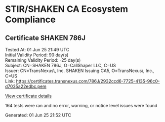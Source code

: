 # STIR/SHAKEN CA Ecosystem Compliance

## Certificate SHAKEN 786J

Tested At: 01 Jun 25 21:49 UTC\
Initial Validity Period: 90 day(s)\
Remaining Validity Period: -25 day(s)\
Subject: CN=SHAKEN 786J, O=CallShaper LLC, C=US\
Issuer: CN=TransNexus\\, Inc. SHAKEN Issuing CA5, O=TransNexus\\, Inc., C=US\
Link: https://certificates.transnexus.com/786J/2932ccd6-7725-4135-96c0-d7035a22edbc.pem

[View certificate details](https://x509.io/?cert=MIICzjCCAnSgAwIBAgIQUfKK0QT0NAX1fDkTq8suTzAKBggqhkjOPQQDAjBWMQswCQYDVQQGEwJVUzEZMBcGA1UEChMQVHJhbnNOZXh1cywgSW5jLjEsMCoGA1UEAxMjVHJhbnNOZXh1cywgSW5jLiBTSEFLRU4gSXNzdWluZyBDQTUwHhcNMjUwMjA2MTkzODE4WhcNMjUwNTA3MTkzODE3WjA8MQswCQYDVQQGEwJVUzEXMBUGA1UEChMOQ2FsbFNoYXBlciBMTEMxFDASBgNVBAMTC1NIQUtFTiA3ODZKMFkwEwYHKoZIzj0CAQYIKoZIzj0DAQcDQgAEK6RKgXrJ7ff5%2FhguDWu41Tqh0anqjDKw6eylSPyRazcL5o4AXe2HWFQlHrFV6z8eI%2BQQN%2B7GhJHt6EucZH0G%2BaOCATwwggE4MAwGA1UdEwEB%2FwQCMAAwDgYDVR0PAQH%2FBAQDAgeAMB0GA1UdDgQWBBQDKv%2BQcz2xixN%2BOV07ZzMJMq9jdzAfBgNVHSMEGDAWgBTaALOH%2BII%2Fv7oiomRjtfYvzI51yjAXBgNVHSAEEDAOMAwGCmCGSAGG%2FwkBAQQwgaYGA1UdHwSBnjCBmzCBmKA6oDiGNmh0dHBzOi8vYXV0aGVudGljYXRlLWFwaS5pY29uZWN0aXYuY29tL2Rvd25sb2FkL3YxL2NybKJapFgwVjEUMBIGA1UEBwwLQnJpZGdld2F0ZXIxCzAJBgNVBAgMAk5KMRMwEQYDVQQDDApTVEktUEEgQ1JMMQswCQYDVQQGEwJVUzEPMA0GA1UECgwGU1RJLVBBMBYGCCsGAQUFBwEaBAowCKAGFgQ3ODZKMAoGCCqGSM49BAMCA0gAMEUCIQCUEGsH26McWSTbzNMQkO7x1hwV4uZY7a%2F%2FB8dzI%2B5u9wIgDcM9ZiI75tTu815GQHiBU0gPss8Ytxye%2BA4%2B9zngq30%3D)

164 tests were ran and no error, warning, or notice level issues were found


Generated: 01 Jun 25 21:52 UTC